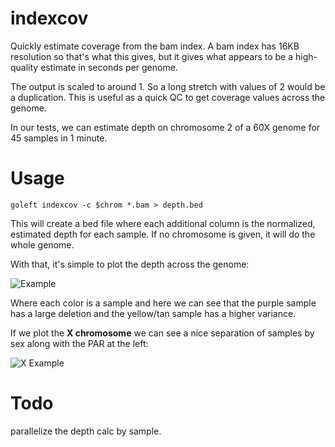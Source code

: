 indexcov
========

Quickly estimate coverage from the bam index. 
A bam index has 16KB resolution so that's what this gives, but it gives what appears to be a high-quality estimate
in seconds per genome.

The output is scaled to around 1. So a long stretch with values of 2 would be a duplication.
This is useful as a quick QC to get coverage values across the genome.

In our tests, we can estimate depth on chromosome 2 of a 60X genome for 45 samples in 1 minute.

Usage
=====

```
goleft indexcov -c $chrom *.bam > depth.bed
```

This will create a bed file where each additional column is the normalized, estimated depth for each
sample. If no chromosome is given, it will do the whole genome.

With that, it's simple to plot the depth across the genome:

![Example](https://cloud.githubusercontent.com/assets/1739/21273832/a42c3a6c-c382-11e6-9bd1-3870a8333c04.png "example depth")

Where each color is a sample and here we can see that the purple sample has a large deletion and the yellow/tan sample has a
higher variance.

If we plot the **X chromosome** we can see a nice separation of samples by sex along with the PAR at the left:

![X Example](https://cloud.githubusercontent.com/assets/1739/21277093/d36f3798-c391-11e6-931b-0a2712cfd016.png "sex example")

Todo
====

parallelize the depth calc by sample.
